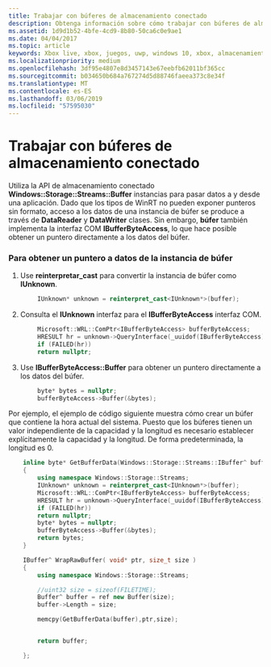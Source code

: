 ```yaml
---
title: Trabajar con búferes de almacenamiento conectado
description: Obtenga información sobre cómo trabajar con búferes de almacenamiento conectado.
ms.assetid: 1d9d1b52-4bfe-4cd9-8b80-50ca6c0e9ae1
ms.date: 04/04/2017
ms.topic: article
keywords: Xbox live, xbox, juegos, uwp, windows 10, xbox, almacenamiento conectado
ms.localizationpriority: medium
ms.openlocfilehash: 3df95e4807e8d3457143e67eebfb62011bf365cc
ms.sourcegitcommit: b034650b684a767274d5d88746faeea373c8e34f
ms.translationtype: MT
ms.contentlocale: es-ES
ms.lasthandoff: 03/06/2019
ms.locfileid: "57595030"
---
```

# <a name="working-with-connected-storage-buffers"></a>Trabajar con búferes de almacenamiento conectado

Utiliza la API de almacenamiento conectado **Windows::Storage::Streams::Buffer** instancias para pasar datos a y desde una aplicación. Dado que los tipos de WinRT no pueden exponer punteros sin formato, acceso a los datos de una instancia de búfer se produce a través de **DataReader** y **DataWriter** clases. Sin embargo, **búfer** también implementa la interfaz COM **IBufferByteAccess**, lo que hace posible obtener un puntero directamente a los datos del búfer.

### <a name="to-get-a-pointer-to-a-buffer-instances-data"></a>Para obtener un puntero a datos de la instancia de búfer

1.  Use **reinterpretar\_cast** para convertir la instancia de búfer como **IUnknown**.

```cpp
        IUnknown* unknown = reinterpret_cast<IUnknown*>(buffer);
```

2.  Consulta el **IUnknown** interfaz para el **IBufferByteAccess** interfaz COM.

```cpp
        Microsoft::WRL::ComPtr<IBufferByteAccess> bufferByteAccess;
        HRESULT hr = unknown->QueryInterface(_uuidof(IBufferByteAccess), &bufferByteAccess);
        if (FAILED(hr))
        return nullptr;
```

3.  Use **IBufferByteAccess::Buffer** para obtener un puntero directamente a los datos del búfer.

```cpp
        byte* bytes = nullptr;
        bufferByteAccess->Buffer(&bytes);
```

Por ejemplo, el ejemplo de código siguiente muestra cómo crear un búfer que contiene la hora actual del sistema. Puesto que los búferes tienen un valor independiente de la capacidad y la longitud es necesario establecer explícitamente la capacidad y la longitud. De forma predeterminada, la longitud es 0.

```cpp
    inline byte* GetBufferData(Windows::Storage::Streams::IBuffer^ buffer)
    {
        using namespace Windows::Storage::Streams;
        IUnknown* unknown = reinterpret_cast<IUnknown*>(buffer);
        Microsoft::WRL::ComPtr<IBufferByteAccess> bufferByteAccess;
        HRESULT hr = unknown->QueryInterface(_uuidof(IBufferByteAccess), &bufferByteAccess);
        if (FAILED(hr))
        return nullptr;
        byte* bytes = nullptr;
        bufferByteAccess->Buffer(&bytes);
        return bytes;
    }

    IBuffer^ WrapRawBuffer( void* ptr, size_t size )
    {
        using namespace Windows::Storage::Streams;

        //uint32 size = sizeof(FILETIME);
        Buffer^ buffer = ref new Buffer(size);
        buffer->Length = size;

        memcpy(GetBufferData(buffer),ptr,size);


        return buffer;

    };
```
